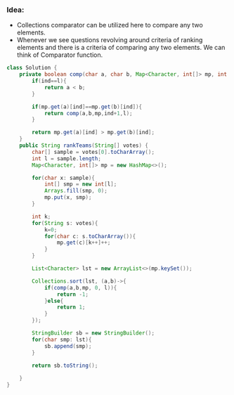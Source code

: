 
### Idea:
- Collections comparator can be utilized here to compare any two elements.
- Whenever we see questions revolving around criteria of ranking elements and there is a criteria of comparing any two elements. We can think of Comparator function.

```java
class Solution {
    private boolean comp(char a, char b, Map<Character, int[]> mp, int ind, int l){
        if(ind==l){
            return a < b;
        }

        if(mp.get(a)[ind]==mp.get(b)[ind]){
            return comp(a,b,mp,ind+1,l);
        }

        return mp.get(a)[ind] > mp.get(b)[ind];
    }
    public String rankTeams(String[] votes) {
        char[] sample = votes[0].toCharArray();
        int l = sample.length;
        Map<Character, int[]> mp = new HashMap<>();

        for(char x: sample){
            int[] smp = new int[l];
            Arrays.fill(smp, 0);
            mp.put(x, smp);
        }

        int k;
        for(String s: votes){
            k=0;
            for(char c: s.toCharArray()){
                mp.get(c)[k++]++;
            }
        }

        List<Character> lst = new ArrayList<>(mp.keySet());

        Collections.sort(lst, (a,b)->{
            if(comp(a,b,mp, 0, l)){
                return -1;
            }else{
                return 1;
            }
        });

        StringBuilder sb = new StringBuilder();
        for(char smp: lst){
            sb.append(smp);
        }

        return sb.toString();
        
    }
}
```